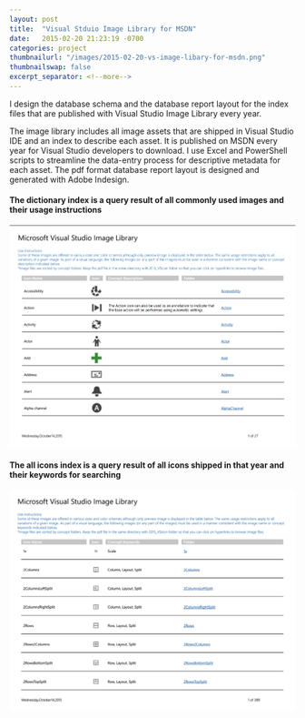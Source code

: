 ```yaml
---
layout: post
title:  "Visual Stduio Image Library for MSDN"
date:   2015-02-20 21:23:19 -0700
categories: project
thumbnailurl: "/images/2015-02-20-vs-image-libary-for-msdn.png"
thumbnailswap: false
excerpt_separator: <!--more-->
---
```


I design the database schema and the database report layout for the index files that are published with Visual Studio Image Library every year.

<!--more-->

The image library includes all image assets that are shipped in Visual Studio IDE and an index to describe each asset. It is published on MSDN every year for Visual Studio developers to download. I use Excel and PowerShell scripts to streamline the data-entry process for descriptive metadata for each asset. The pdf format database report layout is designed and generated with Adobe Indesign.

#### The dictionary index is a query result of all commonly used images and their usage instructions
<img class="img-responsive" src="/images/works-image-catalog-index-dictionary.png" alt="Visual Studio Image Library Dictionary Index" />

#### The all icons index is a query result of all icons shipped in that year and their keywords for searching
<img class="img-responsive" src="/images/works-image-catalog-index-all.png" alt="Visual Studio Image Library All Icons Index" />
